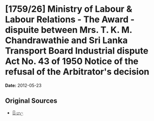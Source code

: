 # [1759/26] Ministry of Labour & Labour Relations - The Award - dispuite between Mrs. T. K. M. Chandrawathie and Sri Lanka Transport Board Industrial dispute Act No. 43 of 1950 Notice of the refusal of the Arbitrator's decision

**Date:** 2012-05-23

## Original Sources

- [සිංහල](https://documents.gov.lk/view/extra-gazettes/2012/5/1759-26_S.pdf)
